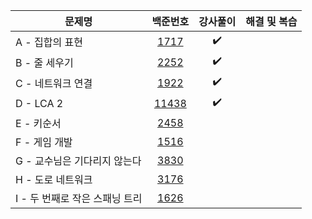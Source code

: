 |문제명|백준번호|강사풀이|해결 및 복습|
|------|:------:|:------:|:------:|
|A - 집합의 표현|[1717](https://www.acmicpc.net/problem/1717)|:heavy_check_mark:||
|B - 줄 세우기|[2252](https://www.acmicpc.net/problem/2252)|:heavy_check_mark:||
|C - 네트워크 연결|[1922](https://www.acmicpc.net/problem/1922)|:heavy_check_mark:||
|D - LCA 2|[11438](https://www.acmicpc.net/problem/11438)|:heavy_check_mark:||
|E - 키순서|[2458](https://www.acmicpc.net/problem/2458)|||
|F - 게임 개발|[1516](https://www.acmicpc.net/problem/1516)|||
|G - 교수님은 기다리지 않는다|[3830](https://www.acmicpc.net/problem/3830)|||
|H - 도로 네트워크|[3176](https://www.acmicpc.net/problem/3176)||
|I - 두 번째로 작은 스패닝 트리|[1626](https://www.acmicpc.net/problem/1626)|||
